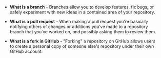 - **What is a branch** - 
Branches allow you to develop features, fix bugs, or safely experiment with new ideas in a contained area of your repository.

- **What is a pull request** - 
When making a pull request you're basically notifying others of changes or additions you've made to a repository branch that you've worked on, and possibly asking them to review them.

- **What is a fork in GitHub** - 
   "Forking" a repository on GitHub allows users to create a personal copy of someone else's repository under their own GitHub account.
